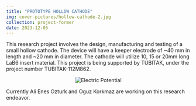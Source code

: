 ```yaml
---
title: "PROTOTYPE HOLLOW CATHODE"
img: cover-pictures/hollow-cathode-2.jpg
collection: project-former
date: 2023-12-05
---
```

This research project involves the design, manufacturing and testing of a small hollow cathode. The device will have a keeper electrode of ~40 mm in length and ~20 mm in diameter. The cathode will utilize 10, 15 or 20mm long LaB6 insert material. This project is being supported by TUBITAK, under the project number TUBITAK-112M862.

<center>
<img src="/images/projects-former/prototype-hollow-cathode.png" alt="Electric Potential" style="width=95.0%;"/>
</center>

Currently Ali Enes Ozturk and Oguz Korkmaz are working on this research endeavor.